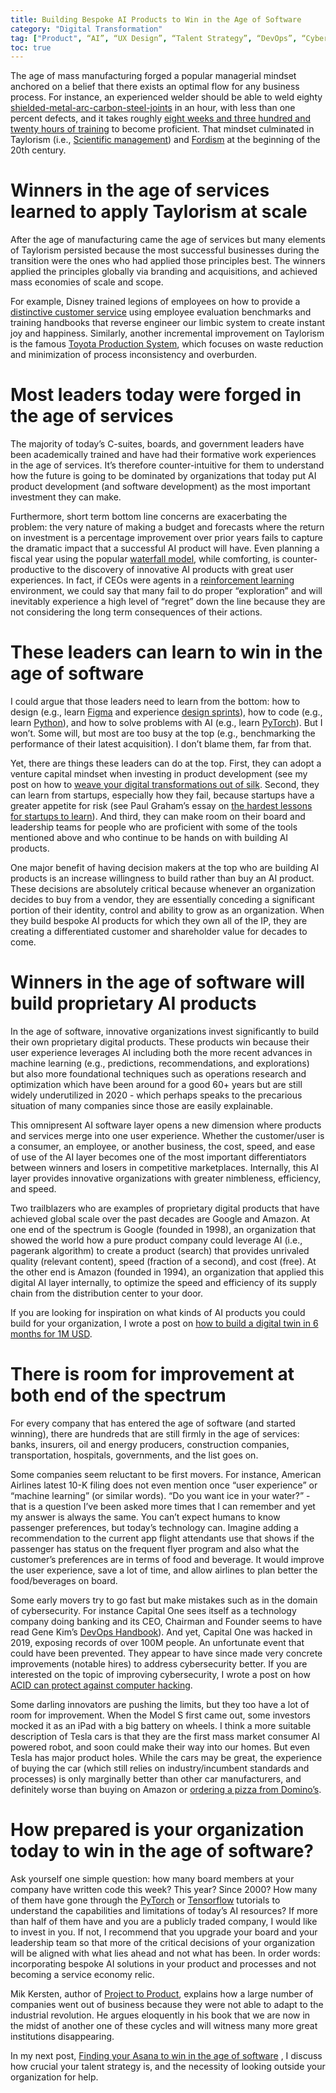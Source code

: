 ```yaml
---
title: Building Bespoke AI Products to Win in the Age of Software
category: "Digital Transformation"
tag: ["Product", “AI”, “UX Design”, “Talent Strategy”, “DevOps”, “Cybersecurity”, “Outsourcing”]
toc: true
---
```


The age of mass manufacturing forged a popular managerial mindset anchored on a belief that there exists an optimal flow for any business process. For instance, an experienced welder should be able to weld eighty [shielded-metal-arc-carbon-steel-joints](https://en.wikipedia.org/wiki/Shielded_metal_arc_welding) in an hour, with less than one percent defects, and it takes roughly [eight weeks and three hundred and twenty hours of training](http://www.advancedweldingschool.com/projects/smaw-plate/) to become proficient. That mindset culminated in Taylorism (i.e., [Scientific management](https://en.wikipedia.org/wiki/Scientific_management)) and [Fordism](https://en.wikipedia.org/wiki/Fordism) at the beginning of the 20th century. 


# Winners in the age of services learned to apply Taylorism at scale

After the age of manufacturing came the age of services but many elements of Taylorism persisted because the most successful businesses during the transition were the ones who had applied those principles best. The winners applied the principles globally via branding and acquisitions, and achieved mass economies of scale and scope. 

For example, Disney trained legions of employees on how to provide a [distinctive customer service](https://www.disneyinstitute.com/about/expertise/customer-service/) using employee evaluation benchmarks and training handbooks that reverse engineer our limbic system to create instant joy and happiness. Similarly, another incremental improvement on Taylorism is the famous [Toyota Production System](https://en.wikipedia.org/wiki/Toyota_Production_System), which focuses on waste reduction and minimization of process inconsistency and overburden. 

# Most leaders today were forged in the age of services

The majority of today’s C-suites, boards, and government leaders have been academically trained and have had their formative work experiences in the age of services. It’s therefore counter-intuitive for them to understand how the future is going to be dominated by organizations that today put AI product development (and software development) as the most important investment they can make. 

Furthermore, short term bottom line concerns are exacerbating the problem: the very nature of making a budget and forecasts where the return on investment is a percentage improvement over prior years fails to capture the dramatic impact that a successful AI product will have. Even planning a fiscal year using the popular [waterfall model](https://en.wikipedia.org/wiki/Waterfall_model), while comforting, is counter-productive to the discovery of innovative AI products with great user experiences. In fact, if CEOs were agents in a [reinforcement learning](https://en.wikipedia.org/wiki/Reinforcement_learning) environment, we could say that many fail to do proper “exploration” and will inevitably experience a high level of “regret” down the line because they are not considering the long term consequences of their actions.

# These leaders can learn to win in the age of software

I could argue that those leaders need to learn from the bottom: how to design (e.g., learn [Figma](https://www.figma.com/) and experience [design sprints](https://www.gv.com/sprint/)), how to code (e.g., learn [Python](https://www.python.org/)), and how to solve problems with AI (e.g., learn [PyTorch](https://pytorch.org/)). But I won’t. Some will, but most are too busy at the top (e.g., benchmarking the performance of their latest acquisition). I don’t blame them, far from that.

Yet, there are things these leaders can do at the top. First, they can adopt a venture capital mindset when investing in product development (see my post on how to [weave your digital transformations out of silk](https://blog.dannycastonguay.com/digital%20transformation/weave-your-dx-out-of-silk/). Second, they can learn from startups, especially how they fail, because startups have a greater appetite for risk (see Paul Graham’s essay on [the hardest lessons for startups to learn](http://paulgraham.com/startuplessons.html)). And third, they can make room on their board and leadership teams for people who are proficient with some of the tools mentioned above and who continue to be hands on with building AI products.

One major benefit of having decision makers at the top who are building AI products is an increase willingness to build rather than buy an AI product. These decisions are absolutely critical because whenever an organization decides to buy from a vendor, they are essentially conceding a significant portion of their identity, control and ability to grow as an organization. When they build bespoke AI products for which they own all of the IP, they are creating a differentiated customer and shareholder value for decades to come. 

# Winners in the age of software will build proprietary AI products

In the age of software, innovative organizations invest significantly to build their own proprietary digital products. These products win because their user experience leverages AI including both the more recent advances in machine learning (e.g., predictions, recommendations, and explorations) but also more foundational techniques such as operations research and optimization which have been around for a good 60+ years but are still widely underutilized in 2020 - which perhaps speaks to the precarious situation of many companies since those are easily explainable. 

This omnipresent AI software layer opens a new dimension where products and services merge into one user experience. Whether the customer/user is a consumer, an employee, or another business, the cost, speed, and ease of use of the AI layer becomes one of the most important differentiators between winners and losers in competitive marketplaces. Internally, this AI layer provides innovative organizations with greater nimbleness, efficiency, and speed.

Two trailblazers who are examples of proprietary digital products that have achieved global scale over the past decades are Google and Amazon. At one end of the spectrum is Google (founded in 1998), an organization that showed the world how a pure product company could leverage AI (i.e., pagerank algorithm) to create a product (search) that provides unrivaled quality (relevant content), speed (fraction of a second), and cost (free). At the other end is Amazon (founded in 1994), an organization that applied this digital AI layer internally, to optimize the speed and efficiency of its supply chain from the distribution center to your door.

If you are looking for inspiration on what kinds of AI products you could build for your organization, I wrote a post on [how to build a digital twin in 6 months for 1M USD](https://blog.dannycastonguay.com/digital%20twin/deploy-a-digital-twin-in-6months-for-1MUSD/).

# There is room for improvement at both end of the spectrum

For every company that has entered the age of software (and started winning), there are hundreds that are still firmly in the age of services: banks, insurers, oil and energy producers, construction companies, transportation, hospitals, governments, and the list goes on. 

Some companies seem reluctant to be first movers. For instance, American Airlines latest 10-K filing does not even mention once “user experience” or “machine learning” (or similar words). “Do you want ice in your water?” - that is a question I’ve been asked more times that I can remember and yet my answer is always the same. You can’t expect humans to know passenger preferences, but today’s technology can. Imagine adding a recommendation to the current app flight attendants use that shows if the passenger has status on the frequent flyer program and also what the customer’s preferences are in terms of food and beverage. It would improve the user experience, save a lot of time, and allow airlines to plan better the food/beverages on board.

Some early movers try to go fast but make mistakes such as in the domain of cybersecurity. For instance Capital One sees itself as a technology company doing banking and its CEO, Chairman and Founder seems to have read Gene Kim’s [DevOps Handbook](https://www.amazon.com/DevOps-Handbook-World-Class-Reliability-Organizations/dp/1942788002)). And yet, Capital One was hacked in 2019, exposing records of over 100M people. An unfortunate event that could have been prevented. They appear to have since made very concrete improvements (notable hires) to address cybersecurity better. If you are interested on the topic of improving cybersecurity, I wrote a post on how [ACID can protect against computer hacking](https://blog.dannycastonguay.com/digital%20transformation/you've-been-hacked-ACID-might-help/). 

Some darling innovators are pushing the limits, but they too have a lot of room for improvement. When the Model S first came out, some investors mocked it as an iPad with a big battery on wheels. I think a more suitable description of Tesla cars is that they are the first mass market consumer AI powered robot, and soon could make their way into our homes. But even Tesla has major product holes. While the cars may be great, the experience of buying the car (which still relies on industry/incumbent standards and processes) is only marginally better than other car manufacturers, and definitely worse than buying on Amazon or [ordering a pizza from Domino’s](https://www.fastcompany.com/3030869/how-dominos-became-a-tech-company). 

# How prepared is your organization today to win in the age of software?

Ask yourself one simple question: how many board members at your company have written code this week? This year? Since 2000? How many of them have gone through the [PyTorch](https://pytorch.org/tutorials/) or [Tensorflow](https://www.tensorflow.org/tutorials) tutorials to understand the capabilities and limitations of today’s AI resources? If more than half of them have and you are a publicly traded company, I would like to invest in you. If not, I recommend that you upgrade your board and your leadership team so that more of the critical decisions of your organization will be aligned with what lies ahead and not what has been. In order words: incorporating bespoke AI solutions in your product and processes and not becoming a service economy relic.

Mik Kersten, author of [Project to Product](https://www.amazon.com/Project-Product-Survive-Disruption-Framework/dp/1942788398), explains how a large number of companies went out of business because they were not able to adapt to the industrial revolution. He argues eloquently in his book that we are now in the midst of another one of these cycles and will witness many more great institutions disappearing.

In my next post, [Finding your Asana to win in the age of software](https://blog.dannycastonguay.com/) , I discuss how crucial your talent strategy is, and the necessity of looking outside your organization for help.


